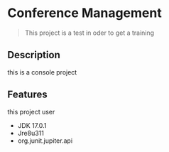 # Conference Management
> This project is a test in oder to get a training

## Description
this is a console project

## Features

this project user
- JDK 17.0.1
- Jre8u311
- org.junit.jupiter.api


